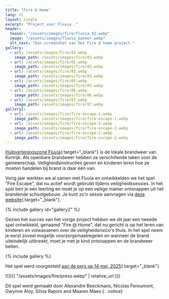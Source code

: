 ```yaml
---
title: "Fire @ Home"
lang: nl
layout: single
excerpt: "Project voor Fluvia ."
header:
  teaser: "/assets/images/fire/fluvia_02.webp"
  image: "/assets/images/fluvia_banner.webp"
  alt_text: "Een screenshot van het Fire @ home project."
gallery:
  - url: /assets/images/fire/01.webp
    image_path: /assets/images/fire/01.webp
  - url: /assets/images/fire/02.webp
    image_path: /assets/images/fire/02.webp
  - url: /assets/images/fire/03.webp
    image_path: /assets/images/fire/03.webp
  - url: /assets/images/fire/05.webp
    image_path: /assets/images/fire/05.webp
  - url: /assets/images/fire/06.webp
    image_path: /assets/images/fire/06.webp
  - url: /assets/images/fire/07.webp
    image_path: /assets/images/fire/07.webp
gallery2:
  - url: /assets/images/fire/fire-escape-1.webp
    image_path: /assets/images/fire/fire-escape-1.webp
  - url: /assets/images/fire/fire-escape-2.webp
    image_path: /assets/images/fire/fire-escape-2.webp
  - url: /assets/images/fire/fire-escape-2.webp
    image_path: /assets/images/fire/fire-escape-2.webp
---
```


[Hulpverleningszone Fluvia](https://www.hvzfluvia.be/){:target="_blank"} is de lokale brandweer van Kortrijk. Als openbare brandweer hebben ze verschillende taken voor de gemeenschap. Veiligheidsinstructies geven en kinderen leren hoe ze moeten handelen bij brand is daar één van.

Vorig jaar werkten we al samen met Fluvia en ontwikkelden we het spel "Fire Escape", dat nu actief wordt gebruikt tijdens veiligheidssessies. In het spel ben je een leerling en moet je op een veilige manier ontsnappen uit het brandende schoolgebouw. Je kunt zo'n sessie aanvragen via [deze website](https://www.fire-escape.be/){:target="_blank"}.

{% include gallery id="gallery2" %}

Gezien het succes van het vorige project hebben we dit jaar een tweede spel ontwikkeld, genaamd "Fire @ Home", dat nu gericht is op het leren van kinderen en volwassenen over de veiligheidsrisico's thuis. In het spel neem je eerst zoveel mogelijk voorzorgsmaatregelen en wanneer de brand uiteindelijk uitbreekt, moet je met je kind ontsnappen en de brandweer bellen.

{% include gallery %}

Het spel werd voorgesteld [aan de pers op 14 mei, 2025](https://www.hln.be/wevelgem/brandweer-leert-kinderen-via-gloednieuwe-game-thuis-brand-voorkomen-en-er-aan-ontsnappen-de-stekker-uittrekken-dat-doen-we-eigenlijk-nooit~acdf2c93/){:target="_blank"}

![]({{ "/assets/images/fire/press.webp" | relative_url }})

Dit spel werd gemaakt door Alexandre Beeckmans, Nicolas Feroumont, Gwynne Aloy, Silvia Raponi and Maaren Maes
{: .notice}


